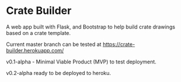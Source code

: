 # Crate Builder

A web app built with Flask, and Bootstrap to help build crate drawings based on a crate template.

Current master branch can be tested at https://crate-builder.herokuapp.com/

v0.1-alpha - Minimal Viable Product (MVP) to test deployment.

v0.2-alpha ready to be deployed to heroku.
